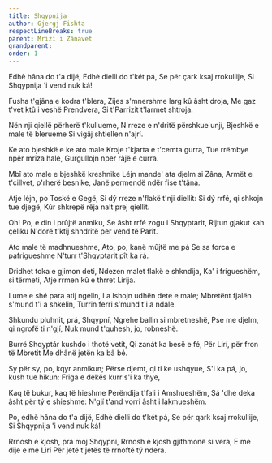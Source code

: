 ```yaml
---
title: Shqypnija
author: Gjergj Fishta
respectLineBreaks: true
parent: Mrizi i Zânavet
grandparent:
order: 1
---
```


Edhè hâna do t'a dijë,
Edhè dielli do t'két pá,
Se për çark ksaj rrokullije,
Si Shqypnija 'i vend nuk ká!

Fusha t'gjâna e kodra t'blera,
Zijes s'mnershme larg kû âsht droja,
Me gaz t'vet ktû i veshë Prendvera,
Si t'Parrizit t'larmet shtroja.

Nën nji qiellë përherë t'kullueme,
N'rreze e n'dritë përshkue unjí,
Bjeshkë e male të blerueme
Si vigâj shtiellen n'ajrí.

Ke ato bjeshkë e ke ato male
Kroje t'kjarta e t'cemta gurra,
Tue rrëmbye npër mriza hale,
Gurgullojn nper râjë e curra.

Mbî ato male e bjeshkë kreshnike
Léjn mande' ata djelm si Zâna,
Armët e t'cillvet, p'rherë besnike,
Janë permendë ndër fise t'tâna.

Atje léjn, po Toskë e Gegë,
Si dý rreze n'flakë t'nji diellit:
Si dý rrfé, qi shkojn tue djegë,
Kúr shkrepë rêja nalt prej qiellit.

Oh! Po, e din i prûjtë anmiku,
Se âsht rrfé zogu i Shqyptarit,
Rijtun gjakut kah çeliku
N'dorë t'ktij shndritë per vend të Parit.

Ato male të madhnueshme,
Ato, po, kanë mûjtë me pá
Se sa forca e pafrigueshme
N'turr t'Shqyptarit pît ka rá.

Dridhet toka e gjimon deti,
Ndezen malet flakë e shkndija,
Ka' i frigueshëm, si tërmeti,
Atje rrmen kû e thrret Lirija.

Lume e shé para atij ngelin,
I a lshojn udhën dete e male;
Mbretënt fjalën s'mund t'i a shkelin,
Turrin ferri s'mund t'i a ndale.

Shkundu pluhnit, prá, Shqypní,
Ngrehe ballin si mbretneshë,
Pse me djelm, qi ngrofë ti n'gjí,
Nuk mund t'quhesh, jo, robneshë.

Burrë Shqyptár kushdo i thotë vetit,
Qi zanát ka besë e fé,
Për Lirí, për fron të Mbretit
Me dhânë jetën ka bâ bé.

Sy për sy, po, kqyr anmikun;
Përse djemt, qi ti ke ushqyue,
S'i ka pá, jo, kush tue hikun:
Friga e dekës kurr s'i ka thye,

Kaq të bukur, kaq të hieshme
Perëndija t'fali i Amshueshëm,
Sá 'dhe deka âsht për tý e shieshme:
N'gjí t'and vorri âsht i lakmueshëm.

Po, edhè hâna do t'a dijë,
Edhè dielli do t'két pá,
Se për qark ksaj rrokullije,
Si Shqypnija 'i vend nuk ká!

Rrnosh e kjosh, prá moj Shqypní,
Rrnosh e kjosh gjithmonë si vera,
E me dije e me Lirí
Për jetë t'jetës të rrnoftë tý ndera.
